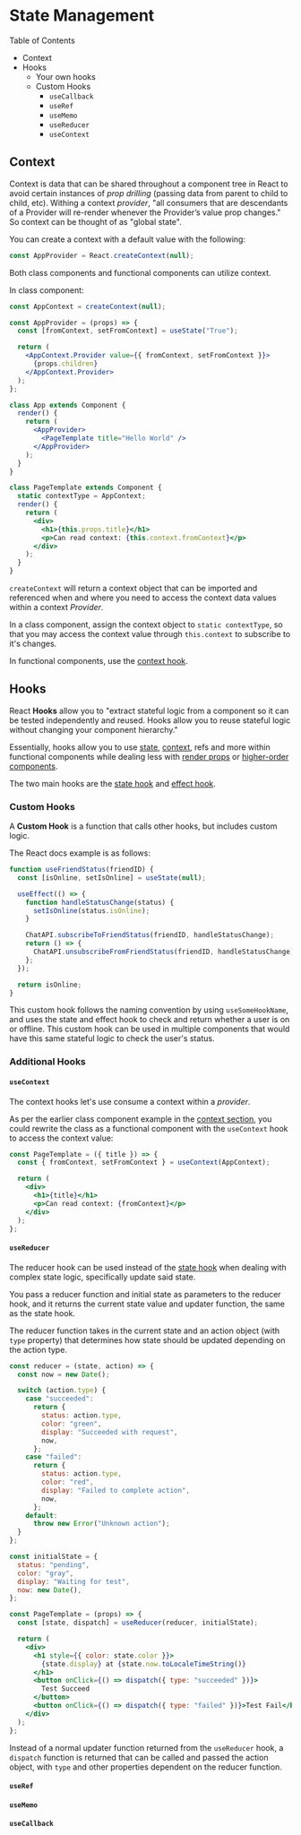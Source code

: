 # State Management

Table of Contents

- Context
- Hooks
  - Your own hooks
  - Custom Hooks
    - `useCallback`
    - `useRef`
    - `useMemo`
    - `useReducer`
    - `useContext`

## Context

Context is data that can be shared throughout a component tree in React to avoid certain instances of _prop drilling_ (passing data from parent to child to child, etc). Withing a context _provider_, "all consumers that are descendants of a Provider will re-render whenever the Provider’s value prop changes." So context can be thought of as "global state".

You can create a context with a default value with the following:

```jsx
const AppProvider = React.createContext(null);
```

Both class components and functional components can utilize context.

In class component:

```jsx
const AppContext = createContext(null);

const AppProvider = (props) => {
  const [fromContext, setFromContext] = useState("True");

  return (
    <AppContext.Provider value={{ fromContext, setFromContext }}>
      {props.children}
    </AppContext.Provider>
  );
};

class App extends Component {
  render() {
    return (
      <AppProvider>
        <PageTemplate title="Hello World" />
      </AppProvider>
    );
  }
}

class PageTemplate extends Component {
  static contextType = AppContext;
  render() {
    return (
      <div>
        <h1>{this.props.title}</h1>
        <p>Can read context: {this.context.fromContext}</p>
      </div>
    );
  }
}
```

`createContext` will return a context object that can be imported and referenced when and where you need to access the context data values within a context _Provider_.

In a class component, assign the context object to `static contextType`, so that you may access the context value through `this.context` to subscribe to it's changes.

In functional components, use the [context hook](#useContext).

## Hooks

React **Hooks** allow you to "extract stateful logic from a component so it can be tested independently and reused. Hooks allow you to reuse stateful logic without changing your component hierarchy."

Essentially, hooks allow you to use [state](props-state.md#state), [context](#context), refs and more within functional components while dealing less with [render props](#) or [higher-order components](#).

The two main hooks are the [state hook](props-state.md#state-hook) and [effect hook](props-state.md#effect-hook).

### Custom Hooks

A **Custom Hook** is a function that calls other hooks, but includes custom logic.

The React docs example is as follows:

```jsx
function useFriendStatus(friendID) {
  const [isOnline, setIsOnline] = useState(null);

  useEffect(() => {
    function handleStatusChange(status) {
      setIsOnline(status.isOnline);
    }

    ChatAPI.subscribeToFriendStatus(friendID, handleStatusChange);
    return () => {
      ChatAPI.unsubscribeFromFriendStatus(friendID, handleStatusChange);
    };
  });

  return isOnline;
}
```

This custom hook follows the naming convention by using `useSomeHookName`, and uses the state and effect hook to check and return whether a user is on or offline. This custom hook can be used in multiple components that would have this same stateful logic to check the user's status.

### Additional Hooks

#### `useContext`

The context hooks let's use consume a context within a _provider_.

As per the earlier class component example in the [context section](#context), you could rewrite the class as a functional component with the `useContext` hook to access the context value:

```jsx
const PageTemplate = ({ title }) => {
  const { fromContext, setFromContext } = useContext(AppContext);

  return (
    <div>
      <h1>{title}</h1>
      <p>Can read context: {fromContext}</p>
    </div>
  );
};
```

#### `useReducer`

The reducer hook can be used instead of the [state hook](props-state.md#state-hook) when dealing with complex state logic, specifically update said state.

You pass a reducer function and initial state as parameters to the reducer hook, and it returns the current state value and updater function, the same as the state hook.

The reducer function takes in the current state and an action object (with `type` property) that determines how state should be updated depending on the action type.

```jsx
const reducer = (state, action) => {
  const now = new Date();

  switch (action.type) {
    case "succeeded":
      return {
        status: action.type,
        color: "green",
        display: "Succeeded with request",
        now,
      };
    case "failed":
      return {
        status: action.type,
        color: "red",
        display: "Failed to complete action",
        now,
      };
    default:
      throw new Error("Unknown action");
  }
};

const initialState = {
  status: "pending",
  color: "gray",
  display: "Waiting for test",
  now: new Date(),
};

const PageTemplate = (props) => {
  const [state, dispatch] = useReducer(reducer, initialState);

  return (
    <div>
      <h1 style={{ color: state.color }}>
        {state.display} at {state.now.toLocaleTimeString()}
      </h1>
      <button onClick={() => dispatch({ type: "succeeded" })}>
        Test Succeed
      </button>
      <button onClick={() => dispatch({ type: "failed" })}>Test Fail</button>
    </div>
  );
};
```

Instead of a normal updater function returned from the `useReducer` hook, a `dispatch` function is returned that can be called and passed the action object, with `type` and other properties dependent on the reducer function.

#### `useRef`

#### `useMemo`

#### `useCallback`
